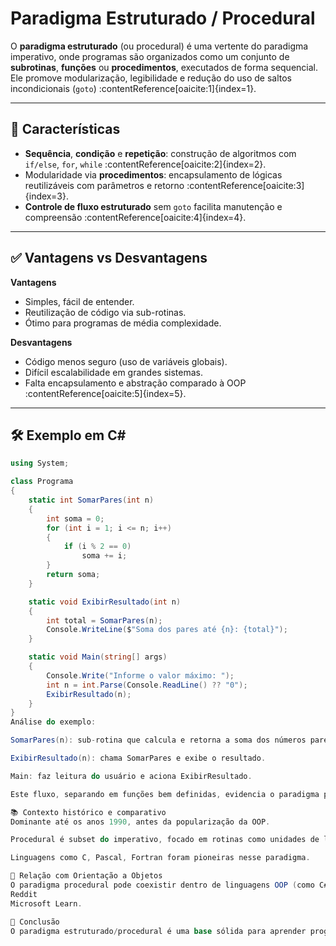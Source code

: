 # Paradigma Estruturado / Procedural

O **paradigma estruturado** (ou procedural) é uma vertente do paradigma imperativo, onde programas são organizados como um conjunto de **subrotinas**, **funções** ou **procedimentos**, executados de forma sequencial. Ele promove modularização, legibilidade e redução do uso de saltos incondicionais (`goto`) :contentReference[oaicite:1]{index=1}.

---

## 🧠 Características

- **Sequência**, **condição** e **repetição**: construção de algoritmos com `if/else`, `for`, `while` :contentReference[oaicite:2]{index=2}.
- Modularidade via **procedimentos**: encapsulamento de lógicas reutilizáveis com parâmetros e retorno :contentReference[oaicite:3]{index=3}.
- **Controle de fluxo estruturado** sem `goto` facilita manutenção e compreensão :contentReference[oaicite:4]{index=4}.

---

## ✅ Vantagens vs Desvantagens

**Vantagens**

- Simples, fácil de entender.
- Reutilização de código via sub-rotinas.
- Ótimo para programas de média complexidade.

**Desvantagens**

- Código menos seguro (uso de variáveis globais).
- Difícil escalabilidade em grandes sistemas.
- Falta encapsulamento e abstração comparado à OOP :contentReference[oaicite:5]{index=5}.

---

## 🛠 Exemplo em C#

```csharp
using System;

class Programa
{
    static int SomarPares(int n)
    {
        int soma = 0;
        for (int i = 1; i <= n; i++)
        {
            if (i % 2 == 0)
                soma += i;
        }
        return soma;
    }

    static void ExibirResultado(int n)
    {
        int total = SomarPares(n);
        Console.WriteLine($"Soma dos pares até {n}: {total}");
    }

    static void Main(string[] args)
    {
        Console.Write("Informe o valor máximo: ");
        int n = int.Parse(Console.ReadLine() ?? "0");
        ExibirResultado(n);
    }
}
Análise do exemplo:

SomarPares(n): sub-rotina que calcula e retorna a soma dos números pares até n.

ExibirResultado(n): chama SomarPares e exibe o resultado.

Main: faz leitura do usuário e aciona ExibirResultado.

Este fluxo, separando em funções bem definidas, evidencia o paradigma procedural: sequência de comandos, controle de fluxo com estruturas condicionais e reutilização via funções.

📚 Contexto histórico e comparativo
Dominante até os anos 1990, antes da popularização da OOP.

Procedural é subset do imperativo, focado em rotinas como unidades de lógica.

Linguagens como C, Pascal, Fortran foram pioneiras nesse paradigma.

🔁 Relação com Orientação a Objetos
O paradigma procedural pode coexistir dentro de linguagens OOP (como C# ou Java), servindo como ferramenta quando não há necessidade de criar objetos. Programadores podem optar por esse estilo por praticidade ou performance
Reddit
Microsoft Learn.

📌 Conclusão
O paradigma estruturado/procedural é uma base sólida para aprender programação: ajuda a pensar em fluxo de execução, modularidade e reutilização. Apesar de hoje ser comum usar OOP ou paradigmas funcionais, o procedural ainda é relevante, servindo como ponto de partida em muitos sistemas.
```
